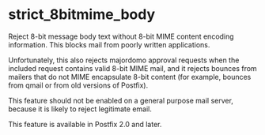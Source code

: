 # strict_8bitmime_body 


Reject 8-bit message body text without 8-bit MIME content encoding
information.  This blocks mail from poorly written applications.



Unfortunately, this also rejects majordomo approval requests when
the included request contains valid 8-bit MIME mail, and it rejects
bounces from mailers that do not MIME encapsulate 8-bit content
(for example, bounces from qmail or from old versions of Postfix).



This feature should not be enabled on a general purpose mail server,
because it is likely to reject legitimate email.



This feature is available in Postfix 2.0 and later.



